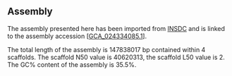 **Assembly**
--------

The assembly presented here has been imported from [INSDC](http://www.insdc.org) and is linked to the assembly accession [[GCA\_024334085.1](http://www.ebi.ac.uk/ena/data/view/GCA_024334085.1)].

The total length of the assembly is 147838017 bp contained within 4 scaffolds.
The scaffold N50 value is 40620313, the scaffold L50 value is 2.
The GC% content of the assembly is 35.5%.
